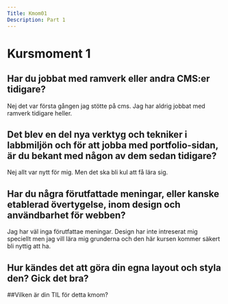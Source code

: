 ```yaml
---
Title: Kmom01
Description: Part 1
---
```


Kursmoment 1
==================


## Har du jobbat med ramverk eller andra CMS:er tidigare?

Nej det var första gången jag stötte på cms.
Jag har aldrig jobbat med ramverk tidigare heller.

## Det blev en del nya verktyg och tekniker i labbmiljön och för att jobba med portfolio-sidan, är du bekant med någon av dem sedan tidigare?

Nej allt var nytt för mig. Men det ska bli kul att få lära sig.

## Har du några förutfattade meningar, eller kanske etablerad övertygelse, inom design och användbarhet för webben?

Jag har väl inga förutfattae meningar. Design har inte intreserat mig speciellt men jag vill lära mig grunderna och den här kursen kommer säkert bli nyttig att ha. 

## Hur kändes det att göra din egna layout och styla den? Gick det bra?

##Vilken är din TIL för detta kmom?
